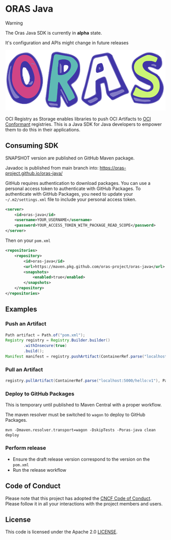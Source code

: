 # ORAS Java

> [!WARNING]
> The Oras Java SDK is currently in **alpha** state.
>
> It's configuration and APIs might change in future releases

![ORAS Logo](https://raw.githubusercontent.com/oras-project/oras-www/main/static/img/oras.png)

OCI Registry as Storage enables libraries to push OCI Artifacts to [OCI Conformant](https://github.com/opencontainers/oci-conformance) registries. This is a Java SDK for Java developers to empower them to do this in their applications.

## Consuming SDK

SNAPSHOT version are published on GitHub Maven package.

Javadoc is published from main branch into: https://oras-project.github.io/oras-java/

GitHub requires authentication to download packages. You can use a personal access token to authenticate with GitHub Packages. To authenticate with GitHub Packages, you need to update your `~/.m2/settings.xml` file to include your personal access token.

```xml
<server>
    <id>oras-java</id>
    <username>YOUR_USERNAME</username>
    <password>YOUR_ACCESS_TOKEN_WITH_PACKAGE_READ_SCOPE</password>
</server>
```

Then on your `pom.xml`

```xml
<repositories>
    <repository>
        <id>oras-java</id>
        <url>https://maven.pkg.github.com/oras-project/oras-java</url>
        <snapshots>
            <enabled>true</enabled>
        </snapshots>
    </repository>
</repositories>
```

## Examples

### Push an Artifact

```java
Path artifact = Path.of("pom.xml");
Registry registry = Registry.Builder.builder()
        .withInsecure(true)
        .build();
Manifest manifest = registry.pushArtifact(ContainerRef.parse("localhost:5000/hello:v1"), artifact);
```

### Pull an Artifact

```java
registry.pullArtifact(ContainerRef.parse("localhost:5000/hello:v1"), Path.of("folder"));
```

### Deploy to GitHub Packages

This is temporary until published to Maven Central with a proper workflow.

The maven resolver must be switched to `wagon` to deploy to GitHub Packages.

```shell
mvn -Dmaven.resolver.transport=wagon -DskipTests -Poras-java clean deploy
```

### Perform release

- Ensure the draft release version correspond to the version on the `pom.xml`
- Run the release workflow

## Code of Conduct

Please note that this project has adopted the [CNCF Code of Conduct](https://github.com/cncf/foundation/blob/master/code-of-conduct.md).
Please follow it in all your interactions with the project members and users.

## License

This code is licensed under the Apache 2.0 [LICENSE](LICENSE).
